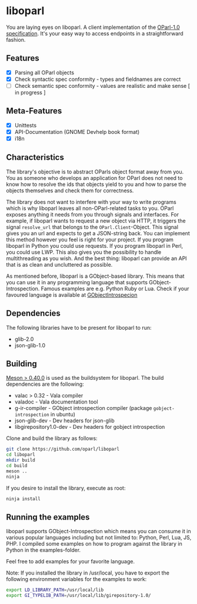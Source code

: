 liboparl
========

You are laying eyes on liboparl. A client implementation of the [OParl-1.0 specification](https://github.com/OParl/spec).
It's your easy way to access endpoints in a straightforward fashion.

Features
--------

  * [x] Parsing all OParl objects
  * [x] Check syntactic spec conformity - types and fieldnames are correct
  * [ ] Check semantic spec conformity - values are realistic and make sense [ in progress ]

Meta-Features
-------------

  * [x] Unittests
  * [x] API-Documentation (GNOME Devhelp book format)
  * [x] i18n

Characteristics
---------------

The library's objective is to abstract OParls object format away from you. You as someone
who develops an application for OParl does not need to know how to resolve the ids that
objects yield to you and how to parse the objects themselves and check them for correctness.

The library does not want to interfere with your way to write programs which is why liboparl
leaves all non-OParl-related tasks to you. OParl exposes anything it needs from you through
signals and interfaces. For example, if liboparl wants to request a new object via HTTP, it
triggers the signal ```resolve_url``` that belongs to the ```OParl.Client```-Object. This
signal gives you an url and expects to get a JSON-string back. You can implement this method
however you feel is right for your project. If you program liboparl in Python you could use
requests. If you program liboparl in Perl, you could use LWP. This also gives you the
possibility to handle multithreading as you wish. And the best thing: liboparl can provide
an API that is as clean and uncluttered as possible.

As mentioned before, liboparl is a GObject-based library. This means that you can use it in
any programming language that supports GObject-Introspection. Famous examples are e.g. Python
Ruby or Lua. Check if your favoured language is available at 
[GObjectIntrospecion](https://wiki.gnome.org/action/show/Projects/GObjectIntrospection/Users)

Dependencies
------------

The following libraries have to be present for liboparl to run:

  * glib-2.0
  * json-glib-1.0

Building
--------

[Meson > 0.40.0](http://mesonbuild.com) is used as the buildsystem for liboparl. The build dependencies
are the following:

  * valac > 0.32 - Vala compiler
  * valadoc - Vala documentation tool
  * g-ir-compiler - GObject introspection compiler (package `gobject-introspection` in ubuntu)
  * json-glib-dev - Dev headers for json-glib
  * libgirepository1.0-dev - Dev headers for gobject introspection

Clone and build the library as follows:

```bash
git clone https://github.com/oparl/liboparl
cd liboparl
mkdir build
cd build
meson ..
ninja
```

If you desire to install the library, execute as root:

```bash
ninja install
```

Running the examples
--------

liboparl supports GObject-Introspection which means you can consume it in various
popular languages including but not limited to: Python, Perl, Lua, JS, PHP.
I compiled some examples on how to program against the library in Python in the examples-folder.

Feel free to add examples for your favorite language.

Note: If you installed the library in /usr/local, you have to export the following
environment variables for the examples to work:

```bash
export LD_LIBRARY_PATH=/usr/local/lib 
export GI_TYPELIB_PATH=/usr/local/lib/girepository-1.0/
```
